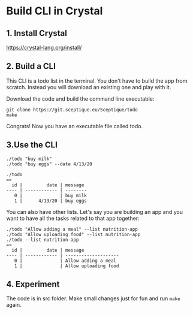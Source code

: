 # Build CLI in Crystal

## 1. Install Crystal
https://crystal-lang.org/install/

## 2. Build a CLI

This CLI is a todo list in the terminal. You don't have to build the app from scratch. Instead you will download an existing one and play with it.

Download the code and build the command line executable:
```
git clone https://git.sceptique.eu/Sceptique/todo
make
```

Congrats! Now you have an executable file called todo.

## 3.Use the CLI
```
./todo "buy milk"
./todo "buy eggs" --date 4/13/20

./todo
=>
  id |         date | message
---- | ------------ | --------
   0 |              | buy milk
   1 |      4/13/20 | buy eggs
```

You can also have other lists. Let's say you are building an app and you want to have all the tasks related to that app together:
```
./todo "Allow adding a meal" --list nutrition-app
./todo "Allow uploading food" --list nutrition-app
./todo --list nutrition-app
=>
  id |         date | message
---- | ------------ | --------------------
   0 |              | Allow adding a meal
   1 |              | Allow uploading food
```

## 4. Experiment
The code is in src folder. Make small changes just for fun and run `make` again.
